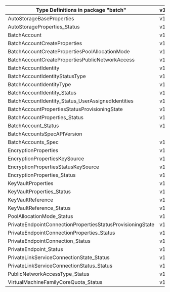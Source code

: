 | Type Definitions in package "batch"                        | v1alpha1api20210101 | v1beta20210101 |
|------------------------------------------------------------|---------------------|----------------|
| AutoStorageBaseProperties                                  | v1alpha1api20210101 | v1beta20210101 |
| AutoStorageProperties_Status                               | v1alpha1api20210101 | v1beta20210101 |
| BatchAccount                                               | v1alpha1api20210101 | v1beta20210101 |
| BatchAccountCreateProperties                               | v1alpha1api20210101 | v1beta20210101 |
| BatchAccountCreatePropertiesPoolAllocationMode             | v1alpha1api20210101 | v1beta20210101 |
| BatchAccountCreatePropertiesPublicNetworkAccess            | v1alpha1api20210101 | v1beta20210101 |
| BatchAccountIdentity                                       | v1alpha1api20210101 | v1beta20210101 |
| BatchAccountIdentityStatusType                             | v1alpha1api20210101 | v1beta20210101 |
| BatchAccountIdentityType                                   | v1alpha1api20210101 | v1beta20210101 |
| BatchAccountIdentity_Status                                | v1alpha1api20210101 | v1beta20210101 |
| BatchAccountIdentity_Status_UserAssignedIdentities         | v1alpha1api20210101 | v1beta20210101 |
| BatchAccountPropertiesStatusProvisioningState              | v1alpha1api20210101 | v1beta20210101 |
| BatchAccountProperties_Status                              | v1alpha1api20210101 | v1beta20210101 |
| BatchAccount_Status                                        | v1alpha1api20210101 | v1beta20210101 |
| BatchAccountsSpecAPIVersion                                |                     | v1beta20210101 |
| BatchAccounts_Spec                                         | v1alpha1api20210101 | v1beta20210101 |
| EncryptionProperties                                       | v1alpha1api20210101 | v1beta20210101 |
| EncryptionPropertiesKeySource                              | v1alpha1api20210101 | v1beta20210101 |
| EncryptionPropertiesStatusKeySource                        | v1alpha1api20210101 | v1beta20210101 |
| EncryptionProperties_Status                                | v1alpha1api20210101 | v1beta20210101 |
| KeyVaultProperties                                         | v1alpha1api20210101 | v1beta20210101 |
| KeyVaultProperties_Status                                  | v1alpha1api20210101 | v1beta20210101 |
| KeyVaultReference                                          | v1alpha1api20210101 | v1beta20210101 |
| KeyVaultReference_Status                                   | v1alpha1api20210101 | v1beta20210101 |
| PoolAllocationMode_Status                                  | v1alpha1api20210101 | v1beta20210101 |
| PrivateEndpointConnectionPropertiesStatusProvisioningState | v1alpha1api20210101 | v1beta20210101 |
| PrivateEndpointConnectionProperties_Status                 | v1alpha1api20210101 | v1beta20210101 |
| PrivateEndpointConnection_Status                           | v1alpha1api20210101 | v1beta20210101 |
| PrivateEndpoint_Status                                     | v1alpha1api20210101 | v1beta20210101 |
| PrivateLinkServiceConnectionState_Status                   | v1alpha1api20210101 | v1beta20210101 |
| PrivateLinkServiceConnectionStatus_Status                  | v1alpha1api20210101 | v1beta20210101 |
| PublicNetworkAccessType_Status                             | v1alpha1api20210101 | v1beta20210101 |
| VirtualMachineFamilyCoreQuota_Status                       | v1alpha1api20210101 | v1beta20210101 |
